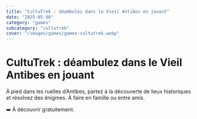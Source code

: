 ```yaml
---
title: "CultuTrek : déambulez dans le Vieil Antibes en jouant"
date: "2025-05-08"
category: "games"
subcategory: "cultutrek"
cover: "/images/games/games-cultutrek.webp"
---
```


# CultuTrek : déambulez dans le Vieil Antibes en jouant

À pied dans les ruelles d’Antibes, partez à la découverte de lieux historiques et résolvez des énigmes. À faire en famille ou entre amis.

➡️ À découvrir gratuitement.
